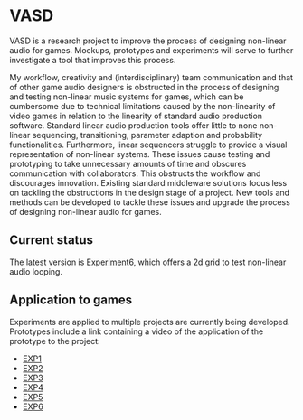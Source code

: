 # VASD
VASD is a research project to improve the process of designing non-linear audio for games. Mockups, prototypes and experiments will serve to further investigate a tool that improves this process. 

My workflow, creativity and (interdisciplinary) team communication and that of other game audio designers is obstructed in the process of designing and testing non-linear music systems for games, which can be cumbersome due to technical limitations caused by the non-linearity of video games in relation to the linearity of standard audio production software. Standard linear audio production tools offer little to none non-linear sequencing, transitioning, parameter adaption and probability functionalities. Furthermore, linear sequencers struggle to provide a visual representation of non-linear systems. These issues cause testing and prototyping to take unnecessary amounts of time and obscures communication with collaborators. This obstructs the workflow and discourages innovation. Existing standard middleware solutions focus less on tackling the obstructions in the design stage of a project. New tools and methods can be developed to tackle these issues and upgrade the process of designing non-linear audio for games.

## Current status
The latest version is [Experiment6](https://github.com/StijndeK/VASD/tree/master/2_VisualOverviewAnd1dparameters(C*)/VASD_EXP6), which offers a 2d grid to test non-linear audio looping.

## Application to games
Experiments are applied to multiple projects are currently being developed. Prototypes include a link containing a video of the application of the prototype to the project:
- [EXP1](https://streamable.com/wmomb)
- [EXP2](https://streamable.com/reu4v)
- [EXP3](https://streamable.com/434ev)
- [EXP4](https://streamable.com/wqf3h)
- [EXP5](https://streamable.com/uvkjxm)
- [EXP6](https://streamable.com/y6rm5e)
